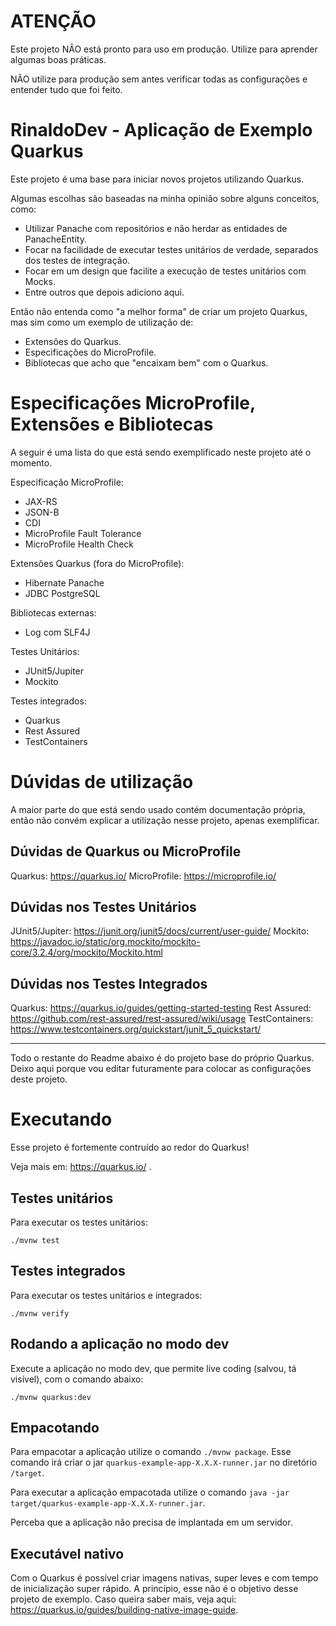 # ATENÇÃO

Este projeto NÃO está pronto para uso em produção. Utilize para aprender algumas boas práticas. 

NÃO utilize para produção sem antes verificar todas as configurações e entender tudo que foi feito.

# RinaldoDev - Aplicação de Exemplo Quarkus

Este projeto é uma base para iniciar novos projetos utilizando Quarkus.

Algumas escolhas são baseadas na minha opinião sobre alguns conceitos, como:

- Utilizar Panache com repositórios e não herdar as entidades de PanacheEntity.
- Focar na facilidade de executar testes unitários de verdade, separados dos testes de integração.
- Focar em um design que facilite a execução de testes unitários com Mocks.
- Entre outros que depois adiciono aqui.

Então não entenda como "a melhor forma" de criar um projeto Quarkus, mas sim como um exemplo de utilização de:

- Extensões do Quarkus.
- Especificações do MicroProfile.
- Bibliotecas que acho que "encaixam bem" com o Quarkus.

# Especificações MicroProfile, Extensões e Bibliotecas

A seguir é uma lista do que está sendo exemplificado neste projeto até o momento.

Especificação MicroProfile:
- JAX-RS
- JSON-B
- CDI
- MicroProfile Fault Tolerance
- MicroProfile Health Check

Extensões Quarkus (fora do MicroProfile):
- Hibernate Panache
- JDBC PostgreSQL

Bibliotecas externas:
- Log com SLF4J

Testes Unitários:
- JUnit5/Jupiter
- Mockito

Testes integrados:
- Quarkus 
- Rest Assured
- TestContainers

# Dúvidas de utilização

A maior parte do que está sendo usado contém documentação própria, então não convém explicar a utilização nesse projeto, apenas exemplificar.

## Dúvidas de Quarkus ou MicroProfile

Quarkus: https://quarkus.io/
MicroProfile: https://microprofile.io/

## Dúvidas nos Testes Unitários

JUnit5/Jupiter: https://junit.org/junit5/docs/current/user-guide/
Mockito: https://javadoc.io/static/org.mockito/mockito-core/3.2.4/org/mockito/Mockito.html

## Dúvidas nos Testes Integrados

Quarkus: https://quarkus.io/guides/getting-started-testing
Rest Assured: https://github.com/rest-assured/rest-assured/wiki/usage
TestContainers: https://www.testcontainers.org/quickstart/junit_5_quickstart/


------------------------------------


Todo o restante do Readme abaixo é do projeto base do próprio Quarkus. Deixo aqui porque vou editar futuramente para colocar as configurações deste projeto.

# Executando

Esse projeto é fortemente contruído ao redor do Quarkus!

Veja mais em: https://quarkus.io/ .

## Testes unitários

Para executar os testes unitários:
```
./mvnw test
```

## Testes integrados

Para executar os testes unitários e integrados:
```
./mvnw verify
```

## Rodando a aplicação no modo dev

Execute a aplicação no modo dev, que permite live coding (salvou, tá visível), com o comando abaixo:
```
./mvnw quarkus:dev
```

## Empacotando

Para empacotar a aplicação utilize o comando `./mvnw package`.
Esse comando irá criar o jar `quarkus-example-app-X.X.X-runner.jar` no diretório `/target`.

Para executar a aplicação empacotada utilize o comando `java -jar target/quarkus-example-app-X.X.X-runner.jar`.

Perceba que a aplicação não precisa de implantada em um servidor.

## Executável nativo

Com o Quarkus é possível criar imagens nativas, super leves e com tempo de inicialização super rápido. 
A princípio, esse não é o objetivo desse projeto de exemplo. Caso queira saber mais, veja aqui: https://quarkus.io/guides/building-native-image-guide.
